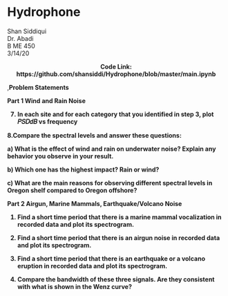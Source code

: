 # Hydrophone

Shan Siddiqui<br/>
Dr. Abadi <br/>
B ME 450<br />
3/14/20<br/>

<p align="center">
<b>Code Link: https://github.com/shansiddi/Hydrophone/blob/master/main.ipynb</b><br>

,<b>Problem Statements<b/><br/>

Part 1 Wind and Rain Noise<br/>

  7. In each site and for each category that you identified in step 3, plot 𝑃𝑆𝐷𝑑𝐵 vs frequency<br/>

  8.Compare the spectral levels and answer these questions:<br/>

  a) What is the effect of wind and rain on underwater noise? Explain any behavior you observe in your result.<br/>

  b) Which one has the highest impact? Rain or wind?<br/>

  c) What are the main reasons for observing different spectral levels in Oregon shelf compared to Oregon offshore?<br/>

Part 2 Airgun, Marine Mammals, Earthquake/Volcano Noise<br/>

  1. Find a short time period that there is a marine mammal vocalization in recorded data and plot its spectrogram.<br/>

  2. Find a short time period that there is an airgun noise in recorded data and plot its spectrogram.<br/>

  3. Find a short time period that there is an earthquake or a volcano eruption in recorded data and plot its spectrogram.<br/>

  4. Compare the bandwidth of these three signals. Are they consistent with what is shown in the Wenz curve?<br/>
